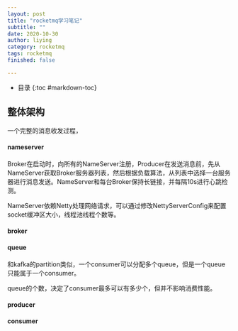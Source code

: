 ```yaml
---
layout: post
title: "rocketmq学习笔记"
subtitle: ""
date: 2020-10-30
author: liying
category: rocketmq
tags: rocketmq
finished: false

---
```


* 目录
{:toc #markdown-toc}


## 整体架构

一个完整的消息收发过程，

#### nameserver

​	Broker在启动时，向所有的NameServer注册，Producer在发送消息前，先从NameServer获取Broker服务器列表，然后根据负载算法，从列表中选择一台服务器进行消息发送。NameServer和每台Broker保持长链接，并每隔10s进行心跳检测。

​	NameServer依赖Netty处理网络请求，可以通过修改NettyServerConfig来配置socket缓冲区大小，线程池线程个数等。

#### broker

#### queue

和kafka的partition类似，一个consumer可以分配多个queue，但是一个queue只能属于一个consumer。

queue的个数，决定了consumer最多可以有多少个，但并不影响消费性能。

#### producer

#### consumer





